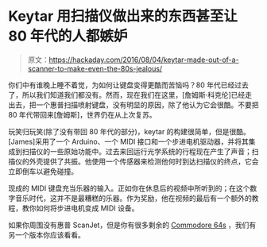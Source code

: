 # Keytar 用扫描仪做出来的东西甚至让 80 年代的人都嫉妒

> 原文：<https://hackaday.com/2016/08/04/keytar-made-out-of-a-scanner-to-make-even-the-80s-jealous/>

你们中有谁晚上睡不着觉，为如何让键盘变得更酷而苦恼吗？80 年代已经过去了，所以我们知道我们都没有。然而，现在我们在这里，[詹姆斯·科克伦]已经走出去，把一个惠普扫描喷射键盘，没有明显的原因，除了他认为它会很酷。不要把 80 年代带回来[詹姆斯]，世界仍在从上次复苏。

玩笑归玩笑(除了没有带回 80 年代的部分)，keytar 的构建很简单，但是很酷。[James]采用了一个 Arduino、一个 MIDI 接口和一个步进电机驱动器，并将其集成到扫描仪的一些原始功能中。过去来回运行光学系统的行程现在产生了声音；扫描仪的外壳提供了共振。他使用一个传感器来检测他何时到达扫描仪的终点，它会立即倒车以避免碰撞。

现成的 MIDI 键盘充当乐器的输入。正如你在休息后的视频中所听到的；在这个数字音乐时代，这并不是最糟糕的乐器。作为奖励，他在视频的最后有一个额外的教程，教你如何将步进电机变成 MIDI 设备。

如果你周围没有惠普 ScanJet，但是你有很多剩余的 [Commodore 64s](http://hackaday.com/2012/07/09/jeri-ellsworth-on-making-her-c64-bass-keytar/) ，我们有另一个版本你应该看看。